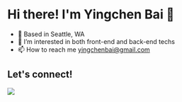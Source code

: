 # Hi there! I'm Yingchen Bai 👋 


- 📍   Based in Seattle, WA
- 👀   I’m interested in both front-end and back-end techs
- 📫   How to reach me yingchenbai@gmail.com

## Let's connect! 
<div>
  <img src="https://img.shields.io/badge/LinkedIn-0077B5?style=for-the-badge&logo=linkedin&logoColor=white"  src="https://www.linkedin.com/in/yingchenbai/" />
</div>
